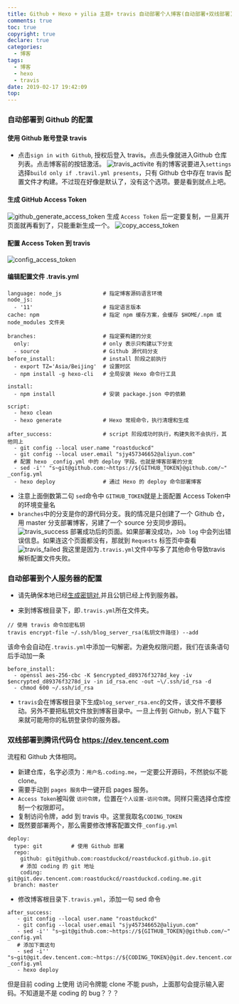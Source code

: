```yaml
---
title: Github + Hexo + yilia 主题+ travis 自动部署个人博客(自动部署+双线部署)
comments: true
toc: true
copyright: true
declare: true
categories:
  - 博客
tags:
  - 博客
  - hexo
  - travis
date: 2019-02-17 19:42:09
top:
---
```



### 自动部署到 Github 的配置
#### 使用 Github 账号登录 travis
* 点击`sign in with Github`, 授权后登入 travis。点击头像就进入Github 仓库列表。点击博客前的按钮激活。<!-- more -->
![travis_activite](https://i.loli.net/2019/02/17/5c6948f0a835e.jpg)
有的博客说要进入`settings`选择`build only if .travil.yml presents`，只有 Github 仓中存在 travis 配置文件才构建。不过现在好像是默认了，没有这个选项。要是看到就点上吧。

#### 生成 GitHub Access Token
![github_generate_access_token](https://i.loli.net/2019/02/17/5c6948f0e7a83.jpg)
生成 `Access Token` 后一定要复制，一旦离开页面就再看到了，只能重新生成一个。
![copy_access_token](https://i.loli.net/2019/02/17/5c6948f0bf359.jpg)

#### 配置 Access Token 到 travis
![config_access_token](https://i.loli.net/2019/02/17/5c6948f0bd8b6.jpg)

#### 编辑配置文件 .travis.yml

```
language: node_js             # 指定博客源码语言环境
node_js: 
  - '11'   		  	          # 指定语言版本
cache: npm                    # 指定 npm 缓存方案，会缓存 $HOME/.npm 或 node_modules 文件夹

branches:                     # 指定要构建的分支
  only:                       # only 表示只构建以下分支
  - source					  # Github 源代码分支	
before_install:               # install 阶段之前执行
  - export TZ='Asia/Beijing'  # 设置时区
  - npm install -g hexo-cli   # 全局安装 Hexo 命令行工具

install:                      
  - npm install               # 安装 package.json 中的依赖

script:                      
  - hexo clean
  - hexo generate             # Hexo 常规命令，执行清理和生成

after_success:                # script 阶段成功时执行，构建失败不会执行，其他同上
  - git config --local user.name "roastduckcd"
  - git config --local user.email "sjy457346652@aliyun.com"
  # 配置 hexo _config.yml 中的 deploy 字段。也就是博客部署的分支
  - sed -i'' "s~git@github.com:~https://${GITHUB_TOKEN}@github.com/~" _config.yml
  - hexo deploy 			  # 通过 Hexo 的 deploy 命令部署博客
```
* 注意上面倒数第二句 `sed`命令中 `GITHUB_TOKEN`就是上面配置 Access Token中 的环境变量名
* `branches`中的分支是你的源代码分支。我的情况是只创建了一个 Github 仓，用 master 分支部署博客，另建了一个 source 分支同步源码。
![travis_success](https://i.loli.net/2019/02/17/5c6948f0c68d1.jpg)
部署成功后的页面。如果部署没成功，`Job log` 中会列出错误信息。如果连这个页面都没有，那就到 `Requests` 标签页中查看
![travis_failed](https://i.loli.net/2019/02/17/5c6948f0c333e.jpg)
我这里是因为`.travis.yml`文件中写多了其他命令导致travis 解析配置文件失败。

### 自动部署到个人服务器的配置

* 请先确保本地已经[生成密钥对](http://roastduck.xyz/article/vps%E5%AE%89%E5%85%A8.html#%E8%AE%BE%E7%BD%AE-ssh-%E5%85%8D%E5%AF%86%E7%99%BB%E5%BD%95%E5%B9%B6%E7%A6%81%E6%AD%A2%E5%AF%86%E7%A0%81%E7%99%BB%E5%BD%95%EF%BC%88%E8%BF%9C%E7%A8%8B%E8%BF%9E%E6%8E%A5%E5%AE%89%E5%85%A8%EF%BC%89),并且公钥已经上传到服务器。

* 来到博客根目录下，即`.travis.yml`所在文件夹。

```
// 使用 travis 命令加密私钥
travis encrypt-file ~/.ssh/blog_server_rsa(私钥文件路径) --add
```

该命令会自动在`.travis.yml`中添加一句解密。为避免权限问题，我们在该条语句后手动加一条

```
before_install:
  - openssl aes-256-cbc -K $encrypted_d89376f3278d_key -iv $encrypted_d89376f3278d_iv -in id_rsa.enc -out ~\/.ssh/id_rsa -d
  - chmod 600 ~/.ssh/id_rsa
```

* `travis`会在博客根目录下生成`blog_server_rsa.enc`的文件，该文件不要移动。另外不要把私钥文件放到博客目录中。一旦上传到 Github，别人下载下来就可能用你的私钥登录你的服务器。

### 双线部署到腾讯代码仓 https://dev.tencent.com
流程和 Github 大体相同。

* 新建仓库，名字必须为：`用户名.coding.me`，一定要公开源码，不然貌似不能 clone。
* 需要手动到 `pages 服务`中一键开启 pages 服务。
* `Access Token`被叫做 `访问令牌`，位置在`个人设置-访问令牌`。同样只需选择仓库控制一个权限即可。
* 复制访问令牌，add 到 travis 中。这里我取名`CODING_TOKEN`
* 既然要部署两个，那么需要修改博客配置文件`_config.yml`

```
deploy:
  type: git			# 使用 Github 部署
  repo: 
    github: git@github.com:roastduckcd/roastduckcd.github.io.git	
    # 添加 coding 的 git 地址
    coding: git@git.dev.tencent.com:roastduckcd/roastduckcd.coding.me.git
  branch: master
```
* 修改博客根目录下`.travis.yml`，添加一句 sed 命令

```
after_success:               
   - git config --local user.name "roastduckcd"
   - git config --local user.email "sjy457346652@aliyun.com"
   - sed -i'' "s~git@github.com:~https://${GITHUB_TOKEN}@github.com/~" _config.yml
   # 添加下面这句
   - sed -i'' "s~git@git.dev.tencent.com:~https://${CODING_TOKEN}@git.dev.tencent.com/~" _config.yml
   - hexo deploy
```
但是目前 coding 上使用 访问令牌能 clone 不能 push，上面那句会提示输入密码。不知道是不是 coding 的 bug？？？